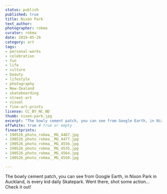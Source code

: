 ```yaml
---
status: publish
published: true
title: Nixon Park
text_author:
photographer: rokma
curator: rokma
date: 2019-05-26
category: art
tags:
- personal-works
- celebration
- fun
- life
- culture
- beauty
- lifestyle
- photography
- New-Zealand
- skateboarding
- street-art
- visual
- fine-art-prints
license: CC_BY_NC_ND
thumb: nixon-park.jpg
excerpt: "The bowly cement patch, you can see from Google Earth, in Nixon Park in Auckland, is every kid daily Skatepark. Went there, shot some action... Check it out!"
offwhite: true # true or empty
fineartprints:
- 190526_photo_rokma__MG_4467.jpg
- 190526_photo_rokma__MG_4477.jpg
- 190526_photo_rokma__MG_4556.jpg
- 190526_photo_rokma__MG_4535.jpg
- 190526_photo_rokma__MG_4564.jpg
- 190526_photo_rokma__MG_4550.jpg

---
```

The bowly cement patch, you can see from Google Earth, in Nixon Park in Auckland, is every kid daily Skatepark. Went there, shot some action... Check it out!
